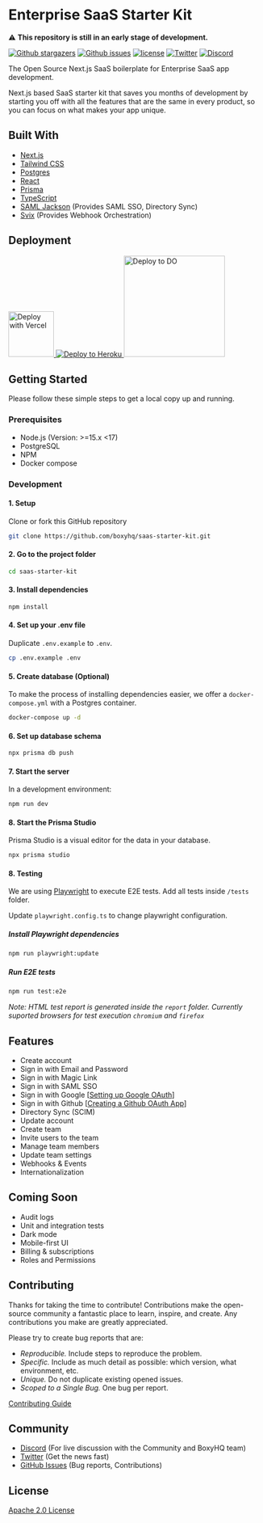 # Enterprise SaaS Starter Kit

:warning: **This repository is still in an early stage of development.**

<p>
    <a href="https://github.com/boxyhq/saas-starter-kit/stargazers"><img src="https://img.shields.io/github/stars/boxyhq/saas-starter-kit" alt="Github stargazers"></a>
    <a href="https://github.com/boxyhq/saas-starter-kit/issues"><img src="https://img.shields.io/github/issues/boxyhq/saas-starter-kit" alt="Github issues"></a>
    <a href="https://github.com/boxyhq/saas-starter-kit/blob/main/LICENSE"><img src="https://img.shields.io/github/license/boxyhq/saas-starter-kit" alt="license"></a>
    <a href="https://twitter.com/BoxyHQ"><img src="https://img.shields.io/twitter/follow/BoxyHQ?style=social" alt="Twitter"></a>
    <a href="https://discord.gg/uyb7pYt4Pa"><img src="https://img.shields.io/discord/877585485235630130" alt="Discord"></a>
</p>

The Open Source Next.js SaaS boilerplate for Enterprise SaaS app development.

Next.js based SaaS starter kit that saves you months of development by starting you off with all the features that are the same in every product, so you can focus on what makes your app unique.

## Built With

- [Next.js](https://nextjs.org)
- [Tailwind CSS](https://tailwindcss.com)
- [Postgres](https://www.postgresql.org)
- [React](https://reactjs.org)
- [Prisma](https://www.prisma.io)
- [TypeScript](https://www.typescriptlang.org)
- [SAML Jackson](https://github.com/boxyhq/jackson) (Provides SAML SSO, Directory Sync)
- [Svix](https://www.svix.com/) (Provides Webhook Orchestration)

## Deployment

<a href="https://vercel.com/new/clone?repository-url=https%3A%2F%2Fgithub.com%2Fboxyhq%2Fsaas-starter-kit&env=NEXTAUTH_URL,NEXTAUTH_SECRET,SMTP_HOST,SMTP_PORT,SMTP_USER,SMTP_PASSWORD,SMTP_FROM,DATABASE_URL,APP_URL">
<img width="90" alt="Deploy with Vercel" src="https://vercel.com/button" />
</a>

<a href="https://heroku.com/deploy" alt="Deploy to Heroku">
<img alt="Deploy to Heroku" src="https://www.herokucdn.com/deploy/button.svg" />
</a>

<a href="https://cloud.digitalocean.com/apps/new?repo=https://github.com/boxyhq/saas-starter-kit/tree/main" alt="Deploy to DO">
<img width="200" alt="Deploy to DO" src="https://www.deploytodo.com/do-btn-blue-ghost.svg" />
</a>

## Getting Started

Please follow these simple steps to get a local copy up and running.

### Prerequisites

- Node.js (Version: >=15.x <17)
- PostgreSQL
- NPM
- Docker compose

### Development

#### 1. Setup

Clone or fork this GitHub repository

```bash
git clone https://github.com/boxyhq/saas-starter-kit.git
```

#### 2. Go to the project folder

```bash
cd saas-starter-kit
```

#### 3. Install dependencies

```bash
npm install
```

#### 4. Set up your .env file

Duplicate `.env.example` to `.env`.

```bash
cp .env.example .env
```

#### 5. Create database (Optional)

To make the process of installing dependencies easier, we offer a `docker-compose.yml` with a Postgres container.

```bash
docker-compose up -d
```

#### 6. Set up database schema

```bash
npx prisma db push
```

#### 7. Start the server

In a development environment:

```bash
npm run dev
```

#### 8. Start the Prisma Studio

Prisma Studio is a visual editor for the data in your database.

```bash
npx prisma studio
```

#### 8. Testing

We are using [Playwright](https://playwright.dev/) to execute E2E tests. Add all tests inside `/tests` folder.

Update `playwright.config.ts` to change playwright configuration.

##### Install Playwright dependencies

```bash
npm run playwright:update
```

##### Run E2E tests

```bash
npm run test:e2e
```

_Note: HTML test report is generated inside the `report` folder. Currently suported browsers for test execution `chromium` and `firefox`_

## Features

- Create account
- Sign in with Email and Password
- Sign in with Magic Link
- Sign in with SAML SSO
- Sign in with Google [[Setting up Google OAuth](https://support.google.com/cloud/answer/6158849?hl=en)]
- Sign in with Github [[Creating a Github OAuth App](https://docs.github.com/en/developers/apps/building-oauth-apps/creating-an-oauth-app)]
- Directory Sync (SCIM)
- Update account
- Create team
- Invite users to the team
- Manage team members
- Update team settings
- Webhooks & Events
- Internationalization

## Coming Soon

- Audit logs
- Unit and integration tests
- Dark mode
- Mobile-first UI
- Billing & subscriptions
- Roles and Permissions

## Contributing

Thanks for taking the time to contribute! Contributions make the open-source community a fantastic place to learn, inspire, and create. Any contributions you make are greatly appreciated.

Please try to create bug reports that are:

- _Reproducible._ Include steps to reproduce the problem.
- _Specific._ Include as much detail as possible: which version, what environment, etc.
- _Unique._ Do not duplicate existing opened issues.
- _Scoped to a Single Bug._ One bug per report.

[Contributing Guide](https://github.com/boxyhq/saas-starter-kit/blob/main/CONTRIBUTING.md)

## Community

- [Discord](https://discord.gg/uyb7pYt4Pa) (For live discussion with the Community and BoxyHQ team)
- [Twitter](https://twitter.com/BoxyHQ) (Get the news fast)
- [GitHub Issues](https://github.com/boxyhq/saas-starter-kit/issues) (Bug reports, Contributions)

## License

[Apache 2.0 License](https://github.com/boxyhq/saas-starter-kit/blob/main/LICENSE)
